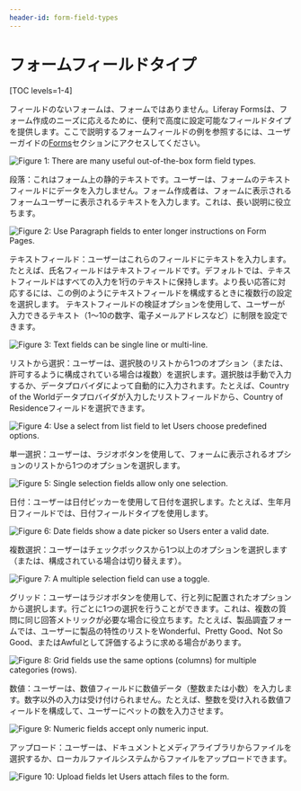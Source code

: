 ```yaml
---
header-id: form-field-types
---
```


# フォームフィールドタイプ

[TOC levels=1-4]

フィールドのないフォームは、フォームではありません。Liferay Formsは、フォーム作成のニーズに応えるために、便利で高度に設定可能なフィールドタイプを提供します。ここで説明するフォームフィールドの例を参照するには、ユーザーガイドの[Forms](/docs/7-1/user/-/knowledge_base/u/forms)セクションにアクセスしてください。

![Figure 1: There are many useful out-of-the-box form field types.](../../images/forms-field-types.png)

段落：これはフォーム上の静的テキストです。ユーザーは、フォームのテキストフィールドにデータを入力しません。フォーム作成者は、フォームに表示されるフォームユーザーに表示されるテキストを入力します。これは、長い説明に役立ちます。

![Figure 2: Use Paragraph fields to enter longer instructions on Form Pages.](../../images/forms-paragraph.png)

テキストフィールド：ユーザーはこれらのフィールドにテキストを入力します。たとえば、氏名フィールドはテキストフィールドです。デフォルトでは、テキストフィールドはすべての入力を1行のテキストに保持します。より長い応答に対応するには、この例のようにテキストフィールドを構成するときに複数行の設定を選択します。
テキストフィールドの検証オプションを使用して、ユーザーが入力できるテキスト（1〜10の数字、電子メールアドレスなど）に制限を設定できます。

![Figure 3: Text fields can be single line or multi-line.](../../images/forms-multiline.png)

リストから選択：ユーザーは、選択肢のリストから1つのオプション（または、許可するように構成されている場合は複数）を選択します。選択肢は手動で入力するか、データプロバイダによって自動的に入力されます。たとえば、Country of the Worldデータプロバイダが入力したリストフィールドから、Country of Residenceフィールドを選択できます。

![Figure 4: Use a select from list field to let Users choose predefined options.](../../images/forms-select-list.png)

単一選択：ユーザーは、ラジオボタンを使用して、フォームに表示されるオプションのリストから1つのオプションを選択します。

![Figure 5: Single selection fields allow only one selection.](../../images/forms-single-selection.png)

日付：ユーザーは日付ピッカーを使用して日付を選択します。たとえば、生年月日フィールドでは、日付フィールドタイプを使用します。

![Figure 6: Date fields show a date picker so Users enter a valid date.](../../images/forms-date.png)

複数選択：ユーザーはチェックボックスから1つ以上のオプションを選択します（または、構成されている場合は切り替えます）。

![Figure 7: A multiple selection field can use a toggle.](../../images/forms-switcher.png)

グリッド：ユーザーはラジオボタンを使用して、行と列に配置されたオプションから選択します。行ごとに1つの選択を行うことができます。これは、複数の質問に同じ回答メトリックが必要な場合に役立ちます。たとえば、製品調査フォームでは、ユーザーに製品の特性のリストをWonderful、Pretty Good、Not So Good、またはAwfulとして評価するように求める場合があります。

![Figure 8: Grid fields use the same options (columns) for multiple categories (rows).](../../images/forms-grid.png)

数値：ユーザーは、数値フィールドに数値データ（整数または小数）を入力します。数字以外の入力は受け付けられません。たとえば、整数を受け入れる数値フィールドを構成して、ユーザーにペットの数を入力させます。

![Figure 9: Numeric fields accept only numeric input.](../../images/forms-numeric.png)

アップロード：ユーザーは、ドキュメントとメディアライブラリからファイルを選択するか、ローカルファイルシステムからファイルをアップロードできます。

![Figure 10: Upload fields let Users attach files to the form.](../../images/forms-upload.png)
